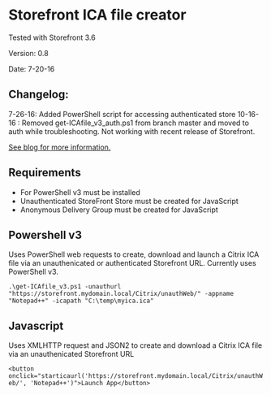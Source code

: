 # Storefront ICA file creator

Tested with Storefront 3.6

Version: 0.8

Date: 7-20-16

## Changelog:

7-26-16: Added PowerShell script for accessing authenticated store 
10-16-16 : Removed get-ICAfile_v3_auth.ps1 from branch master and moved to auth while troubleshooting.  Not working with recent release of Storefront.

[See blog for more information.](http://techdrabble.com/citrix/21-create-an-ica-file-from-storefront-using-powershell-or-javascript)

## Requirements
* For PowerShell v3 must be installed
* Unauthenticated StoreFront Store must be created for JavaScript
* Anonymous Delivery Group must be created for JavaScript

## Powershell v3 
Uses PowerShell web requests to create, download and launch a Citrix ICA file via an unauthenicated or authenticated Storefront URL.  Currently uses PowerShell v3.

`.\get-ICAfile_v3.ps1 -unauthurl "https://storefront.mydomain.local/Citrix/unauthWeb/" -appname "Notepad++" -icapath "C:\temp\myica.ica"`

## Javascript
Uses XMLHTTP request and JSON2 to create and download a Citrix ICA file via an unauthenicated Storefront URL

`<button onclick="starticaurl('https://storefront.mydomain.local/Citrix/unauthWeb/', 'Notepad++')">Launch App</button>`
